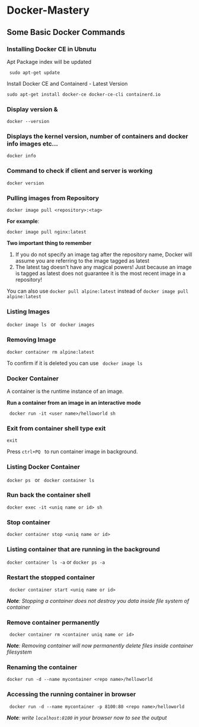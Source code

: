 # Docker-Mastery


## Some Basic Docker Commands


### Installing Docker CE in Ubnutu
Apt Package index will be updated
```
 sudo apt-get update 
```
Install Docker CE and Containerd - Latest Version
```
sudo apt-get install docker-ce docker-ce-cli containerd.io
```

### Display version & 
```
docker --version  
```

### Displays the kernel version, number of containers and docker info   images etc...
```
docker info  
```

### Command to check if client and server is working
```
docker version
```
###  Pulling images from Repository
```
docker image pull <repository>:<tag>
```
<b>For example</b>: 
```
docker image pull nginx:latest
```
<b> Two important thing to remember </b>
1. If you do not specify an image tag after the repository name, Docker will assume you are referring to the image tagged as latest
2. The latest tag doesn’t have any magical powers! Just because an image is tagged as latest does not guarantee it is the most recent image in a repository!

You can also use ``` docker pull alpine:latest ``` instead of ``` docker image pull alpine:latest ```

### Listing Images
```docker image ls ``` or ``` docker images```

### Removing Image
```docker container rm alpine:latest ```

To confirm if it is deleted you can use ``` docker image ls```

### Docker Container
A container is the runtime instance of an image.

<b>Run a container from an image in an interactive mode </b>
```
 docker run -it <user name>/helloworld sh
```

### Exit from container shell type exit
``` exit ```

Press ```ctrl+PQ ``` to run container image in background.

### Listing Docker Container
```docker ps ```  or ``` docker container ls```

### Run back the container shell 
```docker exec -it <uniq name or id> sh ```

### Stop container
```docker container stop <uniq name or id>  ```

### Listing container that are running in the background
```docker container ls -a``` or ```docker ps -a```

### Restart the stopped container
```  docker container start <uniq name or id> ```

<i><b>Note</b>: Stopping a container does not destroy you data inside file system of container </i>

### Remove container permanently
``` docker container rm <container uniq name or id>```

<i><b>Note</b>: Removing container will now permanently delete files inside container filesystem</i>

### Renaming the container
``` docker run -d --name mycontainer <repo name>/helloworld ```

### Accessing the running container in browser
``` docker run -d --name mycontainer -p 8100:80 <repo name>/helloworld```

<i><b>Note</b>: write ```localhost:8100``` in your browser now to see the output</i>
